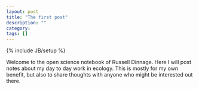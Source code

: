 ```yaml
---
layout: post
title: "The first post"
description: ""
category: 
tags: []
---
```

{% include JB/setup %}

Welcome to the open science notebook of Russell Dinnage. Here I will post notes about my day to day work in ecology. This is mostly for my own benefit, but also to share thoughts with anyone who might be interested out there.
